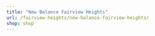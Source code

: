 ```yaml
---
title: "New Balance Fairview Heights"
url: /fairview-heights/new-balance-fairview-heights/
shop: shop
---
```


